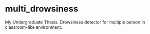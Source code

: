 # multi_drowsiness
My Undergraduate Thesis. Drowsiness detector for multiple person in classroom-like environment.
